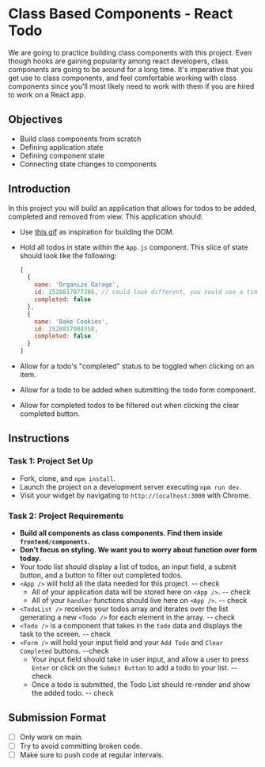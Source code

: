 # Class Based Components - React Todo

We are going to practice building class components with this project. Even though hooks are gaining popularity among react developers, class components are going to be around for a long time. It's imperative that you get use to class components, and feel comfortable working with class components since you'll most likely need to work with them if you are hired to work on a React app.

## Objectives

- Build class components from scratch
- Defining application state
- Defining component state
- Connecting state changes to components

## Introduction

In this project you will build an application that allows for todos to be added, completed and removed from view. This application should:

- Use [this gif](./todo.gif) as inspiration for building the DOM.
- Hold all todos in state within the `App.js` component. This slice of state should look like the following:

  ```js
  [
    {
      name: 'Organize Garage',
      id: 1528817077286, // could look different, you could use a timestamp to generate it
      completed: false
    },
    {
      name: 'Bake Cookies',
      id: 1528817084358,
      completed: false
    }
  ]
  ```

- Allow for a todo's "completed" status to be toggled when clicking on an item.
- Allow for a todo to be added when submitting the todo form component.
- Allow for completed todos to be filtered out when clicking the clear completed button.

## Instructions

### Task 1: Project Set Up

- Fork, clone, and `npm install`.
- Launch the project on a development server executing `npm run dev`.
- Visit your widget by navigating to `http://localhost:3000` with Chrome.

### Task 2: Project Requirements

- **Build all components as class components. Find them inside `frontend/components`.**
- **Don't focus on styling. We want you to worry about function over form today.**
- Your todo list should display a list of todos, an input field, a submit button, and a button to filter out completed todos.
- `<App />` will hold all the data needed for this project. -- check
  - All of your application data will be stored here on `<App />`. -- check
  - All of your `handler` functions should live here on `<App />`. -- check
- `<TodoList />` receives your todos array and iterates over the list generating a new `<Todo />` for each element in the array. -- check
- `<Todo />` is a component that takes in the `todo` data and displays the task to the screen. -- check
- `<Form />` will hold your input field and your `Add Todo` and `Clear Completed` buttons. --check
  - Your input field should take in user input, and allow a user to press `Enter` or click on the `Submit Button` to add a todo to your list. -- check
  - Once a todo is submitted, the Todo List should re-render and show the added todo. -- check

## Submission Format

- [ ] Only work on main.
- [ ] Try to avoid committing broken code.
- [ ] Make sure to push code at regular intervals.
